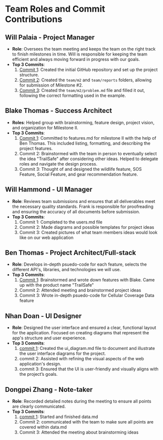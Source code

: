 # Team Roles and Commit Contributions

## Will Palaia - Project Manager
- **Role**: Oversees the team meeting and keeps the team on the right track to finish milestones in time. Will is responsible for keeping the team efficient and always moving forward in progress with our goals.
- **Top 3 Commits**:
  1. [Commit 1](https://github.com/repo/94299bbf1fe97b3fe26477bb5f79dc1f30fece8d): Created the initial GitHub repository and set up the project structure.
  2. [Commit 2](https://github.com/repo/3c63ecef5afb9be9c49fedabd24e4689960fae59): Created the `team/m2` and `team/reports` folders, allowing for submission of Milestone #2.
  3. [Commit 3](https://github.com/repo/e958b2978b1cde55e145abef51b9037c42546f97): Created the `team/m2/problem.md` file and filled it out, following the correct formatting used in the example.

## Blake Thomas - Success Architect 
- **Roles**: Helped group with brainstorming, feature design, project vision, and organization for Milestone II.
- **Top 3 Commits**:
  1. [Commit 1](https://github.com/WillPalaia/326Project/blob/main/team/m2/features.md): Committed to features.md for milestone II with the help of Ben Thomas. This included listing, formatting, and describing the project features.
  2. Commit 2: Brainstormed with the team in person to eventually select the idea "TrailSafe" after considering other ideas. Helped to delegate roles and navigate the design process.
  3. Commit 3: Thought of and designed the wildlife feature, SOS Feature, Social Feature, and gear recommendation feature. 

## Will Hammond - UI Manager
- **Role**: Reviews team submissions and ensures that all deliverables meet the necessary quality standards. Frank is responsible for proofreading and ensuring the accuracy of all documents before submission.
- **Top 3 Commits**:
  1. Commit 1: Completed to the users.md file
  2. Commit 2: Made diagrams and possible templates for project ideas
  3. Commit 3: Created pictures of what team members ideas would look like on our web application

## Ben Thomas - Project Architect/Full-stack 
- **Role**: Develops in-depth psuedo-code for each feature, selects the different API's, libraries, and technologies we will use.
- **Top 3 Commits**:
  1. [Commit 1](https://github.com/WillPalaia/326Project/commit/6c3b23b9900155b8c6d0dfc3eceef46daf170d12): Brainstormed and wrote down features with Blake. Came up with the product name "TrailSafe" 
  2. Commit 2: Attended meeting and brainstormed project ideas
  3. Commit 3: Wrote in-depth psuedo-code for Cellular Coverage Data feature

## Nhan Doan - UI Designer
- **Role**: Designed the user interface and ensured a clear, functional layout for the application. Focused on creating diagrams that represent the app's structure and user experience.
- **Top 3 Commits**:
  1. [commit 1](https://github.com/WillPalaia/326Project/blob/main/team/m2/ui-diagrams.md): Created the ui_diagram.md file to document and illustrate the user interface diagrams for the project.
  2. commit 2: Assisted with refining the visual aspects of the web application's design.
  3. commit 3: Ensured that the UI is user-friendly and visually aligns with the project’s goals.

## Dongpei Zhang - Note-taker
- **Role**: Recorded detailed notes during the meeting to ensure all points are clearly communicated.
- **Top 3 Commits**:
  1. [commit 1](https://github.com/WillPalaia/326Project/blob/main/team/m2/data.md): Started and finished data.md
  2. Commit 2: communicated with the team to make sure all points are covered within data.md
  3. Commit 3: Attended the meeting about brainstorming ideas